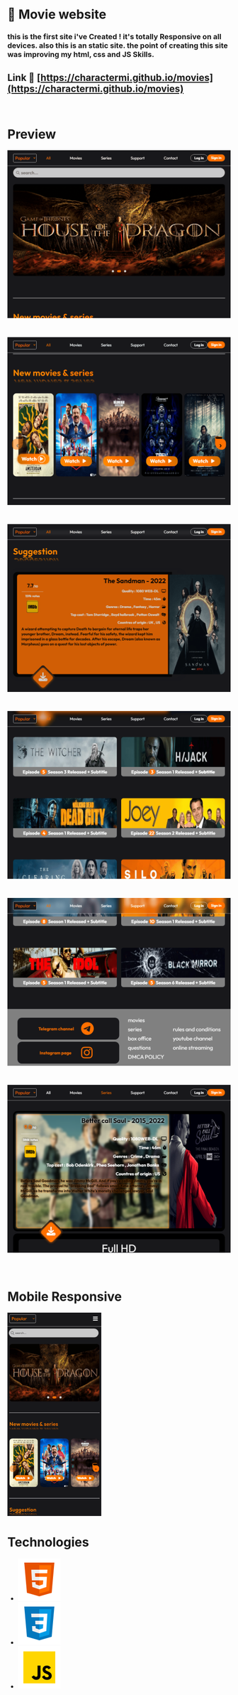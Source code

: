 # 🎥 Movie website

### this is the first site i've Created ! it's totally Responsive on all devices. also this is an static site. the point of creating this site was improving my html, css and JS Skills.


## Link 🔗 [https://charactermi.github.io/movies](https://charactermi.github.io/movies)

<br />

# Preview


<img style="margin-bottom: 40px" src="./preview_images/movies_first.png" alt="image" />


<img style="margin-bottom: 40px" src="./preview_images/movies_second.png" alt="image" />


<img style="margin-bottom: 40px" src="./preview_images/movies_third.png" alt="image" />


<img style="margin-bottom: 40px" src="./preview_images/movies_fourth.png" alt="image" />


<img style="margin-bottom: 40px" src="./preview_images/movies_fifth.png" alt="image" />


<img style="margin-bottom: 40px" src="./preview_images/movies_sixth.png" alt="image" />


# Mobile Responsive

<img src="./preview_images/movies_responsive.png" alt="image" />

# Technologies

<ul>
    <li>
        <img src="https://github.com/characterMi/characterMi/raw/main/images/technologies/icons8-html.svg" alt="HTML" />
    </li>
    <li>
        <img src="https://github.com/characterMi/characterMi/raw/main/images/technologies/icons8-css.svg" alt="Css" />
    </li>
    <li>
        <img src="https://github.com/characterMi/characterMi/raw/main/images/technologies/icons8-js.svg" alt="Js" />
    </li>
</ul>
